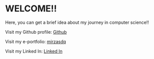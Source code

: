 # WELCOME!!

Here, you can get a brief idea about my journey in computer science!!

Visit my Github profile: [Github](https://github.com/mirzasdq)

Visit my e-portfolio: [mirzasdq](https://mirzasdq.github.io/Website)

Visit my Linked In: [Linked In](https://www.linkedin.com/in/mirza-as-siddiq-9a6989335/)
